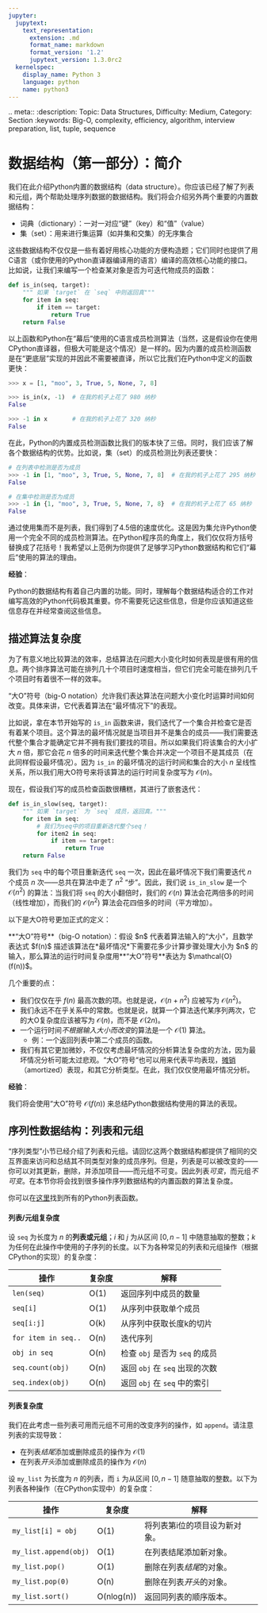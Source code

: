 ```yaml
---
jupyter:
  jupytext:
    text_representation:
      extension: .md
      format_name: markdown
      format_version: '1.2'
      jupytext_version: 1.3.0rc2
  kernelspec:
    display_name: Python 3
    language: python
    name: python3
---
```


<!-- #raw raw_mimetype="text/restructuredtext" -->
.. meta::
   :description: Topic: Data Structures, Difficulty: Medium, Category: Section
   :keywords: Big-O, complexity, efficiency, algorithm, interview preparation, list, tuple, sequence
<!-- #endraw -->

<!-- #region -->
# 数据结构（第一部分）：简介
我们在此介绍Python内置的数据结构（data structure）。你应该已经了解了列表和元组，两个帮助处理序列数据的数据结构。我们将会介绍另外两个重要的内置数据结构：

- 词典（dictionary）：一对一对应“键”（key）和“值”（value）
- 集（set）：用来进行集运算（如并集和交集）的无序集合

这些数据结构不仅仅是一些有着好用核心功能的方便构造题；它们同时也提供了用C语言（或你使用的Python直译器编译用的语言）编译的高效核心功能的接口。比如说，让我们来编写一个检查某对象是否为可迭代物成员的函数：

```python
def is_in(seq, target):
    """ 如果 `target` 在 `seq` 中则返回真"""
    for item in seq:
        if item == target:
            return True
    return False
```

以上函数和Python在“幕后”使用的C语言成员检测算法（当然，这是假设你在使用CPython直译器，但极大可能是这个情况）是一样的。因为内置的成员检测函数是在“更底层”实现的并因此不需要被直译，所以它比我们在Python中定义的函数更快：
```python
>>> x = [1, "moo", 3, True, 5, None, 7, 8]

>>> is_in(x, -1)  # 在我的机子上花了 980 纳秒
False

>>> -1 in x       # 在我的机子上花了 320 纳秒
False
```
在此，Python的内置成员检测函数比我们的版本快了三倍。同时，我们应该了解各个数据结构的优势。比如说，集（set）的成员检测比列表还要快：

```python
# 在列表中检测是否为成员
>>> -1 in [1, "moo", 3, True, 5, None, 7, 8]  # 在我的机子上花了 295 纳秒
False

# 在集中检测是否为成员
>>> -1 in {1, "moo", 3, True, 5, None, 7, 8}  # 在我的机子上花了 65 纳秒
False
```
通过使用集而不是列表，我们得到了4.5倍的速度优化。这是因为集允许Python使用一个完全不同的成员检测算法。在Python程序员的角度上，我们仅仅将方括号替换成了花括号！我希望以上范例为你提供了足够学习Python数据结构和它们“幕后”使用的算法的理由。

<div class="alert alert-info">

**经验**：

Python的数据结构有着自己内置的功能。同时，理解每个数据结构适合的工作对编写高效的Python代码极其重要。你不需要死记这些信息，但是你应该知道这些信息存在并经常查阅这些信息。
</div>
<!-- #endregion -->

<!-- #region -->
## 描述算法复杂度
为了有意义地比较算法的效率，总结算法在问题大小变化时如何表现是很有用的信息。两个排序算法可能在排列几十个项目时速度相当，但它们完全可能在排列几千个项目时有着很不一样的效率。

“大O”符号（big-O notation）允许我们表达算法在问题大小变化时运算时间如何改变。具体来讲，它代表着算法在“最坏情况下”的表现。

比如说，拿在本节开始写的 `is_in` 函数来讲，我们迭代了一个集合并检查它是否有着某个项目。这个算法的最坏情况就是当项目并不是集合的成员——我们需要迭代整个集合才能确定它并不拥有我们要找的项目。所以如果我们将该集合的大小扩大 $n$ 倍，那它会花 $n$ 倍多的时间来迭代整个集合并决定一个项目不是其成员（在此同样假设最坏情况）。因为 `is_in` 的最坏情况的运行时间和集合的大小 $n$ 呈线性关系，所以我们用大O符号来将该算法的运行时间复杂度写为 $\mathcal{O}(n)$。

现在，假设我们写的成员检查函数很糟糕，其进行了嵌套迭代：

```python
def is_in_slow(seq, target):
    """ 如果 `target` 为 `seq` 成员，返回真。"""
    for item in seq:
        # 我们为seq中的项目重新迭代整个seq！
        for item2 in seq:
            if item == target:
                return True
    return False
```

我们为 `seq` 中的每个项目重新迭代 `seq` 一次，因此在最坏情况下我们需要迭代 $n$ 个成员 $n$ 次——总共在算法中走了 $n^{2}$ “步”。因此，我们说 `is_in_slow` 是一个 $\mathcal{O}(n^{2})$ 的算法：当我们将 `seq` 的大小翻倍时，我们的 $\mathcal{O}(n)$ 算法会花两倍多的时间（线性增加），而我们的 $\mathcal{O}(n^{2})$ 算法会花四倍多的时间（平方增加）。

以下是大O符号更加正式的定义：
<div class="alert alert-block alert-info"> 
**“大O”符号**（big-O notation）：假设 $n$ 代表着算法输入的“大小”，且数学表达式 $f(n)$ 描述该算法在*最坏情况*下需要花多少计算步骤处理大小为 $n$ 的输入，那么算法的运行时间复杂度用**“大O”符号**表达为 $\mathcal{O}(f(n))$。
</div>

几个重要的点：

- 我们仅仅在乎 $f(n)$ 最高次数的项。也就是说，$\mathcal{O}(n + n^{2})$ 应被写为 $\mathcal{O}(n^{2})$。
- 我们永远不在乎关系中的常数。也就是说，就算一个算法迭代某序列两次，它的大O复杂度应该被写为 $\mathcal{O}(n)$，而不是 $\mathcal{O}(2n)$。
- 一个运行时间*不根据输入大小而改变*的算法是一个 $\mathcal{O}(1)$ 算法。
  - 例：一个返回列表中第二个成员的函数。
- 我们有其它更加微妙，不仅仅考虑最坏情况的分析算法复杂度的方法，因为最坏情况分析可能太过悲观。“大O”符号“也可以用来代表平均表现，[摊销](https://en.wikipedia.org/wiki/Amortized_analysis)（amortized）表现，和其它分析类型。在此，我们仅仅使用最坏情况分析。
<!-- #endregion -->

<div class="alert alert-info">

**经验**：

我们将会使用“大O”符号 $\mathcal{O}(f(n))$ 来总结Python数据结构使用的算法的表现。
</div>


## 序列性数据结构：列表和元组
“序列类型”小节已经介绍了列表和元组。请回忆这两个数据结构都提供了相同的交互界面来访问和总结其不同类型对象的成员序列。但是，列表是可以被改变的——你可以对其更新，删除，并添加项目——而元组不可变。因此列表*可变*，而元组*不可变*。在本节你将会找到很多操作序列数据结构的内置函数的算法复杂度。

你可以在[这里](https://docs.python.org/3/tutorial/datastructures.html#more-on-lists)找到所有的Python列表函数。

#### 列表/元组复杂度
设 `seq` 为长度为 $n$ 的**列表或元组**；$i$ 和 $j$ 为从区间 $[0, n-1]$ 中随意抽取的整数；$k$ 为任何在此操作中使用的子序列的长度。以下为各种常见的列表和元组操作（根据CPython的实现）的复杂度：

|操作| 复杂度 | 解释 |
|---|---|---|
|`len(seq)`| O(1)| 返回序列中成员的数量 |
|`seq[i]`| O(1) | 从序列中获取单个成员 |
|`seq[i:j]`| O(k) | 从序列中获取长度k的切片 |
|`for item in seq..`| O(n) | 迭代序列 |
|`obj in seq`| O(n) | 检查 `obj` 是否为 `seq` 的成员 |
|`seq.count(obj)`| O(n) | 返回 `obj` 在 `seq` 出现的次数 |
|`seq.index(obj)`| O(n)| 返回 `obj` 在 `seq` 中的索引 |


#### 列表复杂度
我们在此考虑一些列表可用而元组不可用的改变序列的操作，如 `append`。请注意列表的实现导致：

- 在列表*结尾*添加或删除成员的操作为 $\mathcal{O}(1)$
- 在列表*开头*添加或删除成员的操作为 $\mathcal{O}(n)$

设 `my_list` 为长度为 $n$ 的列表，而 `i` 为从区间 $[0, n-1]$ 随意抽取的整数。以下为列表各种操作（在CPython实现中）的复杂度：

|操作| 复杂度 | 解释 |
|---|---|---|
|`my_list[i] = obj`| O(1) | 将列表第i位的项目设为新对象。|
|`my_list.append(obj)`| O(1) | 在列表结尾添加新对象。|
|`my_list.pop()`| O(1) | 删除在列表*结尾*的对象。|
|`my_list.pop(0)`| O(n) | 删除在列表*开头*的对象。|
|`my_list.sort()`| O(nlog(n)) | 返回同列表的顺序版本。|
